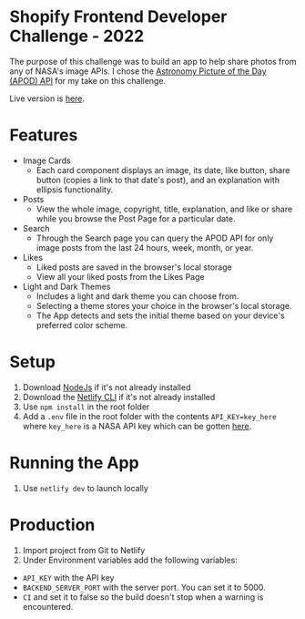 # Shopify Frontend Developer Challenge - 2022

The purpose of this challenge was to build an app to help share photos from any of NASA's image APIs. I chose the [Astronomy Picture of the Day (APOD) API](https://github.com/nasa/apod-api) for my take on this challenge.

Live version is [here](https://ep-shopify-challenge.netlify.app/).

# Features

- Image Cards
  - Each card component displays an image, its date, like button, share button (copies a link to that date's post), and an explanation with ellipsis functionality.
- Posts
  - View the whole image, copyright, title, explanation, and like or share while you browse the Post Page for a particular date.
- Search
  - Through the Search page you can query the APOD API for only image posts from the last 24 hours, week, month, or year.
- Likes
  - Liked posts are saved in the browser's local storage
  - View all your liked posts from the Likes Page
- Light and Dark Themes
  - Includes a light and dark theme you can choose from.
  - Selecting a theme stores your choice in the browser's local storage.
  - The App detects and sets the initial theme based on your device's preferred color scheme.

# Setup

1. Download [NodeJs](https://nodejs.org/en/) if it's not already installed
2. Download the [Netlify CLI](https://docs.netlify.com/cli/get-started/) if it's not already installed
3. Use `npm install` in the root folder
4. Add a `.env` file in the root folder with the contents `API_KEY=key_here` where `key_here` is a NASA API key which can be gotten [here](https://api.nasa.gov/).

# Running the App

1. Use `netlify dev` to launch locally

# Production
1. Import project from Git to Netlify
2. Under Environment variables add the following variables:
  - `API_KEY` with the API key
  - `BACKEND_SERVER_PORT` with the server port.  You can set it to 5000.
  - `CI` and set it to false so the build doesn't stop when a warning is encountered.
